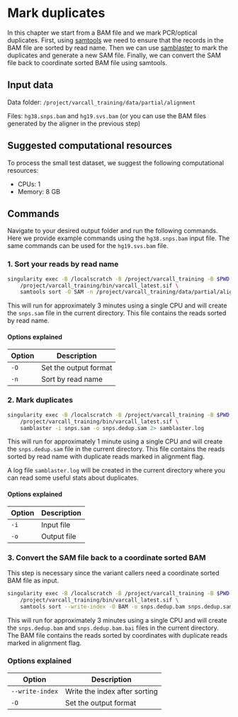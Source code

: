# Mark duplicates

In this chapter we start from a BAM file and we mark PCR/optical duplicates. First, using [samtools](https://www.htslib.org/doc/) we need to ensure that the records in the BAM file are sorted by read name. Then we can use [samblaster](https://github.com/GregoryFaust/samblaster) to mark the duplicates and generate a new SAM file. Finally, we can convert the SAM file back to coordinate sorted BAM file using samtools.

## Input data

Data folder: `/project/varcall_training/data/partial/alignment`

Files: `hg38.snps.bam` and `hg19.svs.bam` (or you can use the BAM files generated by the aligner in the previous step)

## Suggested computational resources

To process the small test dataset, we suggest the following computational resources:

- CPUs: 1
- Memory: 8 GB

## Commands

Navigate to your desired output folder and run the following commands. Here we provide example commands using the `hg38.snps.bam` input file. The same commands can be used for the `hg19.svs.bam` file.

### 1. Sort your reads by read name

```bash
singularity exec -B /localscratch -B /project/varcall_training -B $PWD \
	/project/varcall_training/bin/varcall_latest.sif \
	samtools sort -O SAM -n /project/varcall_training/data/partial/alignment/hg38.snps.bam > snps.sam
```

This will run for approximately 3 minutes using a single CPU and will create the `snps.sam` file in the current directory. This file contains the reads sorted by read name.

#### Options explained

| Option | Description |
|--------|-------------|
| `-O` | Set the output format |
| `-n` | Sort by read name |

### 2. Mark duplicates

```bash
singularity exec -B /localscratch -B /project/varcall_training -B $PWD \
	/project/varcall_training/bin/varcall_latest.sif \
	samblaster -i snps.sam -o snps.dedup.sam 2> samblaster.log
```

This will run for approximately 1 minute using a single CPU and will create the `snps.dedup.sam` file in the current directory.
This file contains the reads sorted by read name with duplicate reads marked in alignment flag.

A log file `samblaster.log` will be created in the current directory where you can read some useful stats about duplicates.

#### Options explained

| Option | Description |
|--------|-------------|
| `-i` | Input file |
| `-o` | Output file |

### 3. Convert the SAM file back to a coordinate sorted BAM

This step is necessary since the variant callers need a coordinate sorted BAM file as input.

```bash
singularity exec -B /localscratch -B /project/varcall_training -B $PWD \
	/project/varcall_training/bin/varcall_latest.sif \
	samtools sort --write-index -O BAM -o snps.dedup.bam snps.dedup.sam
```

This will run for approximately 3 minutes using a single CPU and will create the `snps.dedup.bam` and `snps.dedup.bam.bai` files in the current directory. The BAM file contains the reads sorted by coordinates with duplicate reads marked in alignment flag.

### Options explained

| Option | Description |
|--------|-------------|
| `--write-index` | Write the index after sorting |
| `-O` | Set the output format |
